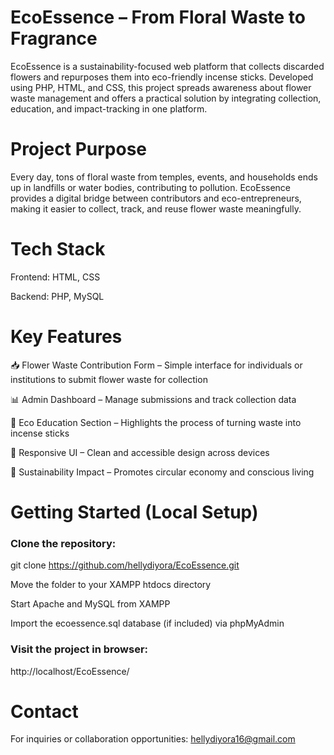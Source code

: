 # EcoEssence – From Floral Waste to Fragrance
EcoEssence is a sustainability-focused web platform that collects discarded flowers and repurposes them into eco-friendly incense sticks. Developed using PHP, HTML, and CSS, this project spreads awareness about flower waste management and offers a practical solution by integrating collection, education, and impact-tracking in one platform.

# Project Purpose
Every day, tons of floral waste from temples, events, and households ends up in landfills or water bodies, contributing to pollution. EcoEssence provides a digital bridge between contributors and eco-entrepreneurs, making it easier to collect, track, and reuse flower waste meaningfully.

# Tech Stack
Frontend: HTML, CSS

Backend: PHP, MySQL

# Key Features
📥 Flower Waste Contribution Form – Simple interface for individuals or institutions to submit flower waste for collection

📊 Admin Dashboard – Manage submissions and track collection data

🧘 Eco Education Section – Highlights the process of turning waste into incense sticks

📱 Responsive UI – Clean and accessible design across devices

💚 Sustainability Impact – Promotes circular economy and conscious living


# Getting Started (Local Setup)
### Clone the repository:

git clone https://github.com/hellydiyora/EcoEssence.git

Move the folder to your XAMPP htdocs directory

Start Apache and MySQL from XAMPP

Import the ecoessence.sql database (if included) via phpMyAdmin

### Visit the project in browser:
http://localhost/EcoEssence/

# Contact
For inquiries or collaboration opportunities: hellydiyora16@gmail.com



